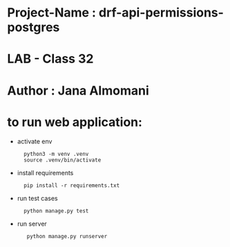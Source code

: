 # Project-Name : drf-api-permissions-postgres

# LAB - Class 32
# Author : Jana Almomani
# to run web application:

- activate env

        python3 -m venv .venv
        source .venv/bin/activate

- install requirements

        pip install -r requirements.txt

- run test cases

        python manage.py test

- run server

         python manage.py runserver
